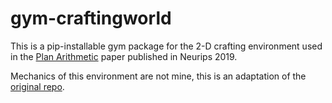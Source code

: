 # gym-craftingworld
This is a pip-installable gym package for the 2-D crafting environment used in the [Plan Arithmetic](https://arxiv.org/abs/1910.14033) paper published in Neurips 2019. 

Mechanics of this environment are not mine, this is an adaptation of the [original repo](https://github.com/cdevin/craftingworld).